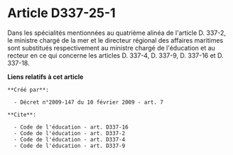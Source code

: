 # Article D337-25-1

Dans les spécialités mentionnées au quatrième alinéa de l'article D. 337-2, le ministre chargé de la mer et le directeur
régional des affaires maritimes sont substitués respectivement au ministre chargé de l'éducation et au recteur en ce qui
concerne les articles D. 337-4, 
D. 337-9, D. 337-16 et D. 337-18.

**Liens relatifs à cet article**

	**Créé par**:

	  - Décret n°2009-147 du 10 février 2009 - art. 7

	**Cite**:

	  - Code de l'éducation - art. D337-16
	  - Code de l'éducation - art. D337-2
	  - Code de l'éducation - art. D337-4
	  - Code de l'éducation - art. D337-9
